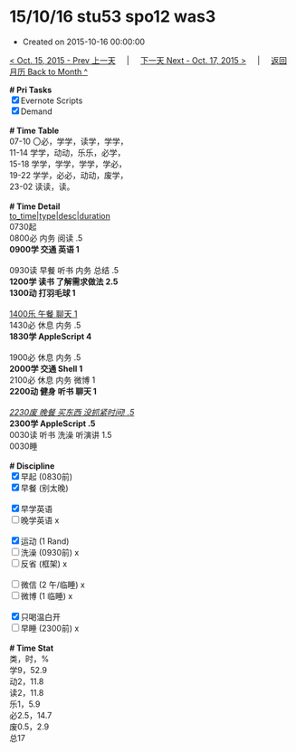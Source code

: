 # 15/10/16 stu53 spo12 was3

- Created on 2015-10-16 00:00:00

[< Oct. 15, 2015 - Prev 上一天](/lifelogs/2015/10/d15.md) &nbsp; &nbsp; | &nbsp; &nbsp; [下一天 Next - Oct. 17, 2015 >](/lifelogs/2015/10/d17.md) &nbsp; &nbsp; |  &nbsp; &nbsp; [返回月历 Back to Month ^](/lifelogs/2015/10/index.md)
<br/><div><b># Pri Tasks</b></div><div><input checked="true" type="checkbox"/>Evernote Scripts</div><div><input checked="true" type="checkbox"/>Demand</div><div><br/></div><div><b># Time Table</b></div><div>07-10 〇必，学学，读学，学学，</div><div>11-14 学学，动动，乐乐，必学，</div><div>15-18 学学，学学，学学，学必，</div><div>19-22 学学，必必，动动，废学，</div><div>23-02 读读，读。</div><div><br/></div><div><b># Time Detail</b></div><div><u>to_time|type|desc|duration</u></div><div>0730起</div><div>0800必 内务 阅读 .5</div><div><b>0900学 交通 英语 1</b></div><div><br/></div><div>0930读 早餐 听书 内务 总结 .5</div><div><b>1200学 读书 了解需求做法 2.5</b></div><div><b>1300动 打羽毛球 1</b></div><div><br/></div><div><u>1400乐 午餐 聊天 1</u></div><div>1430必 休息 内务 .5</div><div><b>1830学 AppleScript 4</b></div><div><br/></div><div>1900必 休息 内务 .5</div><div><b>2000学 交通 Shell 1</b></div><div>2100必 休息 内务 微博 1</div><div><b>2200动 健身 听书 聊天 1</b></div><div><br/></div><div><u><i>2230废 晚餐 买东西 没抓紧时间! .5</i></u></div><div><b>2300学 AppleScript .5</b></div><div>0030读 听书 洗澡 听演讲 1.5</div><div>0030睡</div><div><br/></div><div><b># Discipline</b></div><div><input checked="true" type="checkbox"/>早起 (0830前)</div><div><input checked="true" type="checkbox"/>早餐 (别太晚)</div><div><br/></div><div><input checked="true" type="checkbox"/>早学英语</div><div><input type="checkbox"/>晚学英语 x</div><div><br/></div><div><input checked="true" type="checkbox"/>运动 (1 Rand)</div><div><input type="checkbox"/>洗澡 (0930前) x</div><div><input type="checkbox"/>反省 (框架) x</div><div><br/></div><div><input type="checkbox"/>微信 (2 午/临睡) x</div><div><input type="checkbox"/>微博 (1 临睡) x</div><div><br/></div><div><input checked="true" type="checkbox"/>只喝温白开</div><div><input type="checkbox"/>早睡 (2300前) x</div><div><br/></div><div><b># Time Stat</b></div><div>类，时，%</div><div>学9，52.9</div><div>动2，11.8</div><div>读2，11.8</div><div>乐1，5.9</div><div>必2.5，14.7</div><div>废0.5，2.9</div><div>总17</div><div><br/></div>
